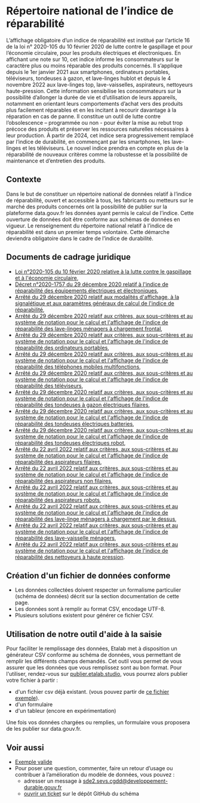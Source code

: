 # Répertoire national de l’indice de réparabilité

L’affichage obligatoire d’un indice de réparabilité est institué par l’article 16 de la loi n° 2020-105 du 10 février 2020 de lutte contre le gaspillage et pour l’économie circulaire, pour les produits électriques et électroniques. En affichant une note sur 10, cet indice informe les consommateurs sur le caractère plus ou moins réparable des produits concernés. Il s’applique depuis le 1er janvier 2021 aux smartphones, ordinateurs portables, téléviseurs, tondeuses à gazon, et lave-linges hublot et depuis le 4 novembre 2022 aux lave-linges top, lave-vaisselles, aspirateurs, nettoyeurs haute-pression.
Cette information sensibilise les consommateurs sur la possibilité d’allonger la durée de vie et d’utilisation de leurs appareils, notamment en orientant leurs comportements d’achat vers des produits plus facilement réparables et en les incitant à recourir davantage à la réparation en cas de panne.
Il constitue un outil de lutte contre l’obsolescence – programmée ou non - pour éviter la mise au rebut trop précoce des produits et préserver les ressources naturelles nécessaires à leur production.
À partir de 2024, cet indice sera progressivement remplacé par l’indice de durabilité, en commençant par les smartphones, les lave-linges et les téléviseurs. Le nouvel indice prendra en compte en plus de la réparabilité de nouveaux critères comme la robustesse et la possibilité de maintenance et d’entretien des produits.

## Contexte
Dans le but de constituer un répertoire national de données relatif à l’indice de réparabilité, ouvert et accessible à tous, les fabricants ou metteurs sur le marché des produits concernés ont la possibilité de publier sur la plateforme data.gouv.fr les données ayant permis le calcul de l’indice. Cette ouverture de données doit être conforme aux schémas de données en vigueur.
Le renseignement du répertoire national relatif à l’indice de réparabilité est dans un premier temps volontaire. Cette démarche deviendra obligatoire dans le cadre de l’indice de durabilité.

## Documents de cadrage juridique
- [Loi n°2020-105 du 10 février 2020 relative à la lutte contre le gaspillage et à l'économie circulaire](https://www.legifrance.gouv.fr/loda/id/JORFTEXT000041553759),
- [Décret n°2020-1757 du 29 décembre 2020 relatif à l'indice de réparabilité des équipements électriques et électroniques](https://www.legifrance.gouv.fr/jorf/id/JORFTEXT000042837821),
- [Arrêté du 29 décembre 2020 relatif aux modalités d'affichage, à la signalétique et aux paramètres généraux de calcul de l'indice de réparabilité](https://www.legifrance.gouv.fr/jorf/id/JORFTEXT000042838100),
- [Arrêté du 29 décembre 2020 relatif aux critères, aux sous-critères et au système de notation pour le calcul et l'affichage de l'indice de réparabilité des lave-linges ménagers à chargement frontal](https://www.legifrance.gouv.fr/loda/id/JORFTEXT000042838115),
- [Arrêté du 29 décembre 2020 relatif aux critères, aux sous-critères et au système de notation pour le calcul et l'affichage de l'indice de réparabilité des ordinateurs portables](https://www.legifrance.gouv.fr/loda/id/JORFTEXT000042838127),
- [Arrêté du 29 décembre 2020 relatif aux critères, aux sous-critères et au système de notation pour le calcul et l'affichage de l'indice de réparabilité des téléphones mobiles multifonctions](https://www.legifrance.gouv.fr/loda/id/JORFTEXT000042838138),
- [Arrêté du 29 décembre 2020 relatif aux critères, aux sous-critères et au système de notation pour le calcul et l'affichage de l'indice de réparabilité des téléviseurs](https://www.legifrance.gouv.fr/jorf/id/JORFTEXT000042838149),
- [Arrêté du 29 décembre 2020 relatif aux critères, aux sous-critères et au système de notation pour le calcul et l'affichage de l'indice de réparabilité des tondeuses à gazon électriques filaires](https://www.legifrance.gouv.fr/loda/id/JORFTEXT000042838162),
- [Arrêté du 29 décembre 2020 relatif aux critères, aux sous-critères et au système de notation pour le calcul et l'affichage de l'indice de réparabilité des tondeuses électriques batteries](https://www.legifrance.gouv.fr/loda/id/JORFTEXT000042838173),
- [Arrêté du 29 décembre 2020 relatif aux critères, aux sous-critères et au système de notation pour le calcul et l'affichage de l'indice de réparabilité des tondeuses électriques robot](https://www.legifrance.gouv.fr/loda/id/JORFTEXT000042838185),
- [Arrêté du 22 avril 2022 relatif aux critères, aux sous-critères et au système de notation pour le calcul et l'affichage de l'indice de réparabilité des aspirateurs filaires](https://www.legifrance.gouv.fr/jorf/id/JORFTEXT000045742661),
- [Arrêté du 22 avril 2022 relatif aux critères, aux sous-critères et au système de notation pour le calcul et l'affichage de l'indice de réparabilité des aspirateurs non filaires](https://www.legifrance.gouv.fr/jorf/id/JORFTEXT000045742718),
- [Arrêté du 22 avril 2022 relatif aux critères, aux sous-critères et au système de notation pour le calcul et l'affichage de l'indice de réparabilité des aspirateurs robots](https://www.legifrance.gouv.fr/jorf/id/JORFTEXT000045742672),
- [Arrêté du 22 avril 2022 relatif aux critères, aux sous-critères et au système de notation pour le calcul et l'affichage de l'indice de réparabilité des lave-linge ménagers à chargement par le dessus](https://www.legifrance.gouv.fr/jorf/id/JORFTEXT000045742683),
- [Arrêté du 22 avril 2022 relatif aux critères, aux sous-critères et au système de notation pour le calcul et l'affichage de l'indice de réparabilité des lave-vaisselle ménagers](https://www.legifrance.gouv.fr/jorf/id/JORFTEXT000045742695),
- [Arrêté du 22 avril 2022 relatif aux critères, aux sous-critères et au système de notation pour le calcul et l'affichage de l'indice de réparabilité des nettoyeurs à haute pression](https://www.legifrance.gouv.fr/jorf/id/JORFTEXT000045742707).

## Création d'un fichier de données conforme

* Les données collectées doivent respecter un formalisme particulier (schéma de données) décrit sur la section documentation de cette page.
* Les données sont à remplir au format CSV, encodage UTF-8.
* Plusieurs solutions existent pour générer ce fichier CSV.

## Utilisation de notre outil d'aide à la saisie

Pour faciliter le remplissage des données, Etalab met à disposition un générateur CSV conforme au schéma de données, vous permettant de remplir les différents champs demandés. Cet outil vous permet de vous assurer que les données que vous remplissez sont au bon format. Pour l'utiliser, rendez-vous sur [publier.etalab.studio](https://publier.etalab.studio/fr/select?schema=etalab%2Findice-durabilite-lave-linge), vous pourrez alors publier votre fichier à partir : 
- d'un fichier csv déjà existant. (vous pouvez partir de [ce fichier exemple](https://github.com/etalab/schema-indice-durabilite/blob/main/lave-linge/exemple-valide.csv)).
- d'un formulaire
- d'un tableur (encore en expérimentation)

Une fois vos données chargées ou remplies, un formulaire vous proposera de les publier sur data.gouv.fr.

## Voir aussi
- [Exemple valide](https://github.com/etalab/schema-indice-durabilite/blob/main/lave-linge/exemple-valide.csv)
- Pour poser une question, commenter, faire un retour d’usage ou contribuer à l’amélioration du modèle de données, vous pouvez :
    - adresser un message à sde2.sevs.cgdd@developpement-durable.gouv.fr
    - [ouvrir un ticket](https://github.com/etalab/schema-indice-durabilite/issues) sur le dépôt GitHub du schéma
